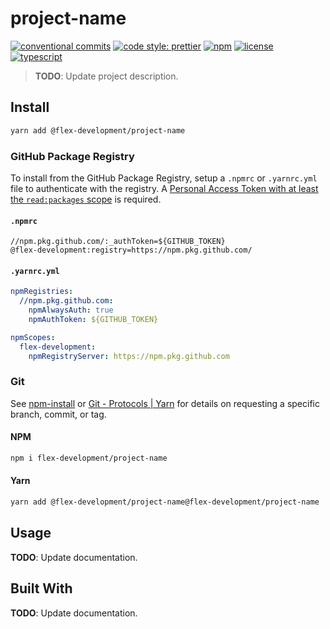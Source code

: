 # project-name

[![conventional commits](https://img.shields.io/badge/conventional%20commits-1.0.0-yellow.svg)](https://conventionalcommits.org)
[![code style: prettier](https://img.shields.io/badge/code_style-prettier-ff69b4.svg)](https://github.com/prettier/prettier)
[![npm](https://img.shields.io/npm/v/@flex-development/project-name.svg)](https://npmjs.com/package/@flex-development/project-name)
[![license](https://img.shields.io/github/license/flex-development/project-name.svg)](LICENSE.md)
[![typescript](https://badgen.net/badge/-/typescript?color=2a72bc&icon=typescript&label)](https://typescriptlang.org)

> **TODO**: Update project description.

## Install

```sh
yarn add @flex-development/project-name
```

### GitHub Package Registry

To install from the GitHub Package Registry, setup a `.npmrc` or `.yarnrc.yml`
file to authenticate with the registry. A [Personal Access Token with at least
the `read:packages` scope][1] is required.

#### `.npmrc`

```utf-8
//npm.pkg.github.com/:_authToken=${GITHUB_TOKEN}
@flex-development:registry=https://npm.pkg.github.com/
```

#### `.yarnrc.yml`

```yaml
npmRegistries:
  //npm.pkg.github.com:
    npmAlwaysAuth: true
    npmAuthToken: ${GITHUB_TOKEN}

npmScopes:
  flex-development:
    npmRegistryServer: https://npm.pkg.github.com
```

### Git

See [npm-install][2] or [Git - Protocols | Yarn][3] for details on requesting a
specific branch, commit, or tag.

#### NPM

```sh
npm i flex-development/project-name
```

#### Yarn

```sh
yarn add @flex-development/project-name@flex-development/project-name
```

## Usage

**TODO**: Update documentation.

## Built With

**TODO**: Update documentation.

[1]:
  https://docs.github.com/packages/learn-github-packages/about-permissions-for-github-packages#about-scopes-and-permissions-for-package-registries
[2]: https://docs.npmjs.com/cli/v8/commands/npm-install#description
[3]: https://yarnpkg.com/features/protocols#git
